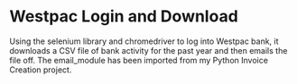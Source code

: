 # Westpac Login and Download #

Using the selenium library and chromedriver to log into Westpac bank, it downloads a CSV file of bank activity for the past year and then emails the file off. The email_module has been imported from my Python Invoice Creation project.
